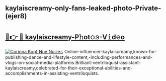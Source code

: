 ## kaylaiscreamy-only-fans​-leaked-photo​-Private-(ejer8)


# <h2><a href="https://mediaupload.pro?title=kaylaiscreamy&ref=git">🔗👉 🔴 kaylaiscreamy-P𝚑ot𝚘𝚜-V𝚒d𝚎o</a></h2>

[![Corinna Kopf Nue Nu𝚍e𝚜](https://i.imgur.com/0qMVB7G.gif)](https://mediaupload.pro?title=kaylaiscreamy&ref=git)
Online-influencer-kaylaiscreamy,known-for-publishing-dance-and-lifestyle-content,-including-performances-and-vlogs-on-social-media-platforms.Brilliant-ventriloquist-assistant-kaylaiscreamy,celebrated-for-their-exceptional-abilities-and-accomplishments-in-assisting-ventriloquists.  